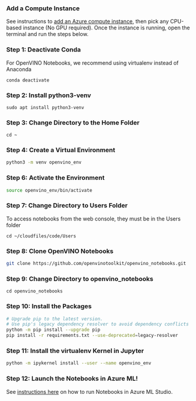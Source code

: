 ### Add a Compute Instance
See instructions to [add an Azure compute instance](https://docs.microsoft.com/en-us/azure/machine-learning/how-to-create-manage-compute-instance?tabs=python), then pick any CPU-based instance (No GPU required). Once the instance is running, open the terminal and run the steps below.  

### Step 1: Deactivate Conda
For OpenVINO Notebooks, we recommend using virtualenv instead of Anaconda
```
conda deactivate
```

### Step 2: Install python3-venv
```
sudo apt install python3-venv
```

### Step 3: Change Directory to the Home Folder
```
cd ~
```

### Step 4: Create a Virtual Environment
```bash
python3 -m venv openvino_env
```

### Step 6: Activate the Environment
```bash
source openvino_env/bin/activate
```

### Step 7: Change Directory to Users Folder
To access notebooks from the web console, they must be in the Users folder
```
cd ~/cloudfiles/code/Users
```

### Step 8: Clone OpenVINO Notebooks
```bash
git clone https://github.com/openvinotoolkit/openvino_notebooks.git
```

### Step 9: Change Directory to openvino_notebooks
```
cd openvino_notebooks
```

### Step 10: Install the Packages
```bash
# Upgrade pip to the latest version.
# Use pip's legacy dependency resolver to avoid dependency conflicts
python -m pip install --upgrade pip
pip install -r requirements.txt --use-deprecated=legacy-resolver
```

### Step 11: Install the virtualenv Kernel in Jupyter
```bash
python -m ipykernel install --user --name openvino_env
```

### Step 12: Launch the Notebooks in Azure ML!
See [instructions here](https://docs.microsoft.com/en-us/azure/machine-learning/how-to-run-jupyter-notebooks) on how to run Notebooks in Azure ML Studio. 

